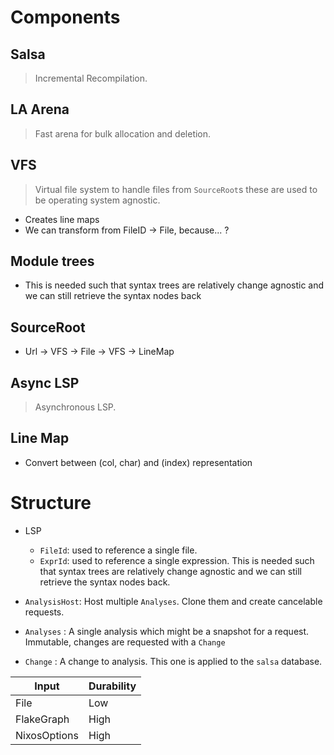 
# Components

## Salsa
> Incremental Recompilation.

## LA Arena
> Fast arena for bulk allocation and deletion.

## VFS
> Virtual file system to handle files from `SourceRoot`s these are used to be operating system agnostic.
- Creates line maps
- We can transform from FileID -> File, because... ?

## Module trees
- This is needed such that syntax trees are relatively change agnostic and we can still retrieve the syntax nodes back

## SourceRoot
- Url -> VFS -> File -> VFS -> LineMap

## Async LSP
> Asynchronous LSP.


## Line Map
- Convert between (col, char) and (index) representation


# Structure
- LSP
  - `FileId`: used to reference a single file.
  - `ExprId`: used to reference a single expression. This is needed such that syntax trees are relatively change agnostic and we can still retrieve the syntax nodes back.

- `AnalysisHost`: Host multiple `Analyses`. Clone them and create cancelable requests.
- `Analyses`    : A single analysis which might be a snapshot for a request. Immutable, changes are requested with a `Change`
- `Change`      : A change to analysis. This one is applied to the `salsa` database.

| Input    | Durability |
|----------|--------|
| File          | Low       |
| FlakeGraph | High |
| NixosOptions | High |
